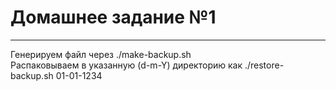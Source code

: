 # Домашнее задание №1
<hr>


Генерируем файл через ./make-backup.sh <br>
Распаковываем в указанную (d-m-Y) директорию как ./restore-backup.sh 01-01-1234
